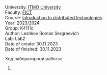 University: [ITMO University](https://itmo.ru/ru/)  
Faculty: [FICT](https://fict.itmo.ru)  
Course: [Introduction to distributed technologies](https://github.com/itmo-ict-faculty/introduction-to-distributed-technologies)  
Year: 2023/2024  
Group: K4111c  
Author: Leshkov Roman Sergreevich  
Lab: Lab2  
Date of create: 30.11.2023  
Date of finished: 30.11.2023  

Ход лабораторной работы:

1. 

